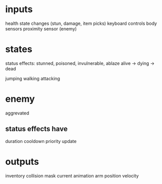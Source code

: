 # inputs
health
state changes (stun, damage, item picks)
keyboard controls
body sensors
proximity sensor (enemy)


# states
status effects: stunned, poisoned, invulnerable, ablaze
alive -> dying -> dead

jumping
walking
attacking

# enemy
aggrevated



## status effects have
duration
cooldown
priority
update



# outputs
inventory
collision mask
current animation
arm position
velocity
